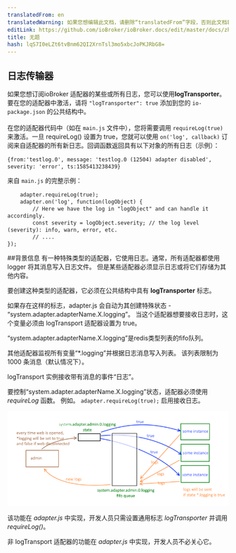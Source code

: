 ```yaml
---
translatedFrom: en
translatedWarning: 如果您想编辑此文档，请删除“translatedFrom”字段，否则此文档将再次自动翻译
editLink: https://github.com/ioBroker/ioBroker.docs/edit/master/docs/zh-cn/dev/logging.md
title: 无题
hash: lqS7I0eLZt6tvBnm62QI2XrnTsl3mo5xbcJoPKJRbG8=
---
```

## 日志传输器
如果您想订阅ioBroker 适配器的某些或所有日志，您可以使用**logTransporter**。要在您的适配器中激活，请将 `"logTransporter": true` 添加到您的 `io-package.json` 的公共结构中。<br><br>在您的适配器代码中（如在 `main.js` 文件中），您将需要调用 `requireLog(true)` 来激活。一旦 requireLog() 设置为 true，您就可以使用 `on('log', callback)` 订阅来自适配器的所有新日志。回调函数返回具有以下对象的所有日志（示例）：

```
{from:'testlog.0', message: 'testlog.0 (12504) adapter disabled', severity: 'error', ts:1585413238439}
```

来自 `main.js` 的完整示例：

```
    adapter.requireLog(true);
    adapter.on('log', function(logObject) {
        // Here we have the log in "logObject" and can handle it accordingly.
        const severity = logObject.severity; // the log level (severity): info, warn, error, etc.
        // ....
});
```

##背景信息
有一种特殊类型的适配器，它使用日志。通常，所有适配器都使用 logger 将其消息写入日志文件。
但是某些适配器必须显示日志或将它们存储为其他内容。

要创建这种类型的适配器，它必须在公共结构中具有 **logTransporter** 标志。

如果存在这样的标志，adapter.js 会自动为其创建特殊状态 - “system.adapter.adapterName.X.logging”。
当这个适配器想要接收日志时，这个变量必须由 logTransport 适配器设置为 true。

“system.adapter.adapterName.X.logging”是redis类型列表的fifo队列。

其他适配器监视所有变量“*.logging”并根据日志消息写入列表。
该列表限制为 1000 条消息（默认情况下）。

logTransport 实例接收带有消息的事件“日志”。

要控制“system.adapter.adapterName.X.logging”状态，适配器必须使用 *requireLog* 函数。
例如。 ```adapter.requireLog(true);``` 启用接收日志。

![插图](../../en/dev/media/logging.png)

该功能在 *adapter.js* 中实现，开发人员只需设置通用标志 *logTransporter* 并调用 *requireLog()*。

非 logTransport 适配器的功能在 *adapter.js* 中实现，开发人员不必关心它。